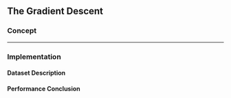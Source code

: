 ## The Gradient Descent

### **Concept**

---

### **Implementation**

#### **Dataset Description**

#### **Performance Conclusion**